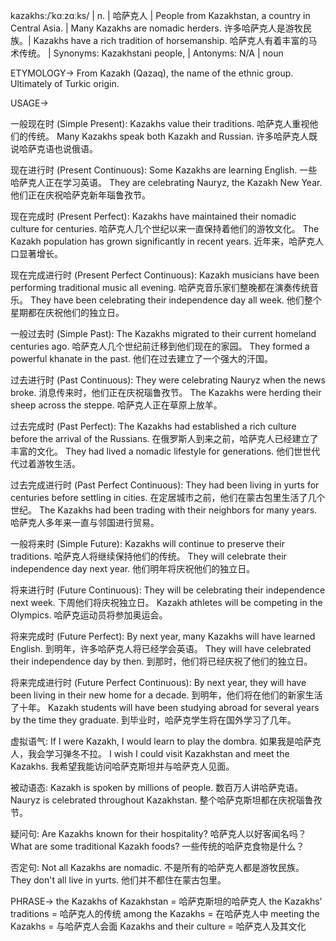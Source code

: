 kazakhs:/ˈkɑːzɑːks/ | n. | 哈萨克人 | People from Kazakhstan, a country in Central Asia. |  Many Kazakhs are nomadic herders. 许多哈萨克人是游牧民族。|  Kazakhs have a rich tradition of horsemanship. 哈萨克人有着丰富的马术传统。 | Synonyms:  Kazakhstani people,  | Antonyms: N/A | noun

ETYMOLOGY->
From Kazakh (Qazaq), the name of the ethnic group.  Ultimately of Turkic origin.

USAGE->

一般现在时 (Simple Present):
Kazakhs value their traditions. 哈萨克人重视他们的传统。
Many Kazakhs speak both Kazakh and Russian. 许多哈萨克人既说哈萨克语也说俄语。

现在进行时 (Present Continuous):
Some Kazakhs are learning English. 一些哈萨克人正在学习英语。
They are celebrating Nauryz, the Kazakh New Year. 他们正在庆祝哈萨克新年瑙鲁孜节。

现在完成时 (Present Perfect):
Kazakhs have maintained their nomadic culture for centuries.  哈萨克人几个世纪以来一直保持着他们的游牧文化。
The Kazakh population has grown significantly in recent years.  近年来，哈萨克人口显著增长。

现在完成进行时 (Present Perfect Continuous):
Kazakh musicians have been performing traditional music all evening. 哈萨克音乐家们整晚都在演奏传统音乐。
They have been celebrating their independence day all week.  他们整个星期都在庆祝他们的独立日。

一般过去时 (Simple Past):
The Kazakhs migrated to their current homeland centuries ago.  哈萨克人几个世纪前迁移到他们现在的家园。
They formed a powerful khanate in the past. 他们在过去建立了一个强大的汗国。

过去进行时 (Past Continuous):
They were celebrating Nauryz when the news broke.  消息传来时，他们正在庆祝瑙鲁孜节。
The Kazakhs were herding their sheep across the steppe. 哈萨克人正在草原上放羊。

过去完成时 (Past Perfect):
The Kazakhs had established a rich culture before the arrival of the Russians.  在俄罗斯人到来之前，哈萨克人已经建立了丰富的文化。
They had lived a nomadic lifestyle for generations.  他们世世代代过着游牧生活。

过去完成进行时 (Past Perfect Continuous):
They had been living in yurts for centuries before settling in cities.  在定居城市之前，他们在蒙古包里生活了几个世纪。
The Kazakhs had been trading with their neighbors for many years. 哈萨克人多年来一直与邻国进行贸易。

一般将来时 (Simple Future):
Kazakhs will continue to preserve their traditions. 哈萨克人将继续保持他们的传统。
They will celebrate their independence day next year. 他们明年将庆祝他们的独立日。

将来进行时 (Future Continuous):
They will be celebrating their independence next week.  下周他们将庆祝独立日。
Kazakh athletes will be competing in the Olympics. 哈萨克运动员将参加奥运会。


将来完成时 (Future Perfect):
By next year, many Kazakhs will have learned English. 到明年，许多哈萨克人将已经学会英语。
They will have celebrated their independence day by then. 到那时，他们将已经庆祝了他们的独立日。


将来完成进行时 (Future Perfect Continuous):
By next year, they will have been living in their new home for a decade.  到明年，他们将在他们的新家生活了十年。
Kazakh students will have been studying abroad for several years by the time they graduate.  到毕业时，哈萨克学生将在国外学习了几年。


虚拟语气:
If I were Kazakh, I would learn to play the dombra.  如果我是哈萨克人，我会学习弹冬不拉。
I wish I could visit Kazakhstan and meet the Kazakhs. 我希望我能访问哈萨克斯坦并与哈萨克人见面。

被动语态:
Kazakh is spoken by millions of people.  数百万人讲哈萨克语。
Nauryz is celebrated throughout Kazakhstan. 整个哈萨克斯坦都在庆祝瑙鲁孜节。

疑问句:
Are Kazakhs known for their hospitality? 哈萨克人以好客闻名吗？
What are some traditional Kazakh foods?  一些传统的哈萨克食物是什么？

否定句:
Not all Kazakhs are nomadic. 不是所有的哈萨克人都是游牧民族。
They don't all live in yurts. 他们并不都住在蒙古包里。

PHRASE->
the Kazakhs of Kazakhstan = 哈萨克斯坦的哈萨克人
the Kazakhs' traditions = 哈萨克人的传统
among the Kazakhs = 在哈萨克人中
meeting the Kazakhs = 与哈萨克人会面
Kazakhs and their culture = 哈萨克人及其文化
